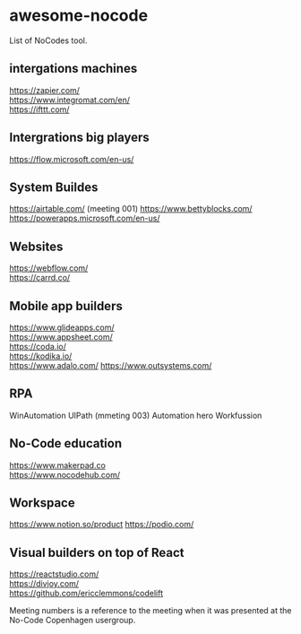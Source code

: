 # awesome-nocode
List of NoCodes tool. 

## intergations machines
https://zapier.com/  
https://www.integromat.com/en/  
https://ifttt.com/  

## Intergrations big players
https://flow.microsoft.com/en-us/  

## System Buildes
https://airtable.com/  (meeting 001)
https://www.bettyblocks.com/  
https://powerapps.microsoft.com/en-us/  

## Websites
https://webflow.com/  
https://carrd.co/   

## Mobile app builders
https://www.glideapps.com/  
https://www.appsheet.com/    
https://coda.io/­   
https://kodika.io/­   
https://www.adalo.com/ 
https://www.outsystems.com/  

## RPA
WinAutomation
UIPath (mmeting 003)
Automation hero
Workfussion


## No-Code education  
https://www.makerpad.co­  
https://www.nocodehub.com/  

## Workspace
https://www.notion.so/product­ 
https://podio.com/   

## Visual builders on top of React  
https://reactstudio.com/   
https://divjoy.com/   
https://github.com/ericclemmons/codelift   


Meeting numbers is a reference to the meeting when it was presented at the No-Code Copenhagen usergroup.
